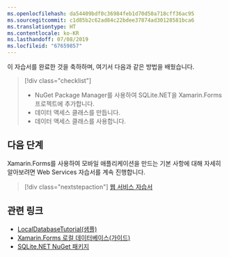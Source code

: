 ```yaml
---
ms.openlocfilehash: da54409bdf0c36984feb1d70d50a718cff36ac95
ms.sourcegitcommit: c1d85b2c62ad84c22bdee37874ad30128581bca6
ms.translationtype: HT
ms.contentlocale: ko-KR
ms.lasthandoff: 07/08/2019
ms.locfileid: "67659857"
---
```

이 자습서를 완료한 것을 축하하며, 여기서 다음과 같은 방법을 배웠습니다.

> [!div class="checklist"]
> - NuGet Package Manager를 사용하여 SQLite.NET을 Xamarin.Forms 프로젝트에 추가합니다.
> - 데이터 액세스 클래스를 만듭니다.
> - 데이터 액세스 클래스를 사용합니다.

## <a name="next-steps"></a>다음 단계

Xamarin.Forms를 사용하여 모바일 애플리케이션을 만드는 기본 사항에 대해 자세히 알아보려면 Web Services 자습서를 계속 진행합니다.

> [!div class="nextstepaction"]
> [웹 서비스 자습서](~/get-started/tutorials/web-service/index.yml)

## <a name="related-links"></a>관련 링크

- [LocalDatabaseTutorial(샘플)](https://developer.xamarin.com/samples/xamarin-forms/GetStarted/Tutorials/LocalDatabaseTutorial)
- [Xamarin.Forms 로컬 데이터베이스(가이드)](~/xamarin-forms/data-cloud/data/databases.md)
- [SQLite.NET NuGet 패키지](https://www.nuget.org/packages/sqlite-net-pcl/)
